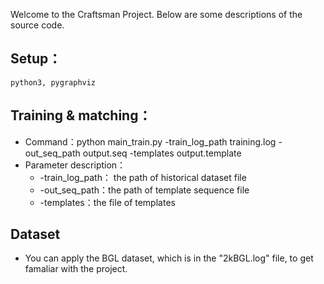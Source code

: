 Welcome to the Craftsman Project. Below are some descriptions of the source code.

## Setup： 
	python3, pygraphviz
	
## Training & matching：
* Command：python main\_train.py -train\_log\_path training.log -out\_seq_path output.seq  -templates output.template
* Parameter description：
	* -train\_log\_path： the path of historical dataset file
	* -out\_seq_path：the path of template sequence file
	* -templates：the file of templates
	
## Dataset
* You can apply the BGL dataset, which is in the "2kBGL.log" file, to get famaliar with the project.
